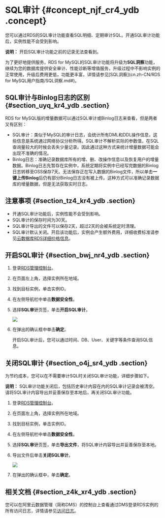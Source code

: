 # SQL审计 {#concept_njf_cr4_ydb .concept}

您可以通过RDS的SQL审计功能查看SQL明细、定期审计SQL。开通SQL审计功能后，实例性能不会受到影响。

**说明：** 开启SQL审计功能之前的记录无法查看到。

为了更好地提供服务，RDS for MySQL的SQL审计功能将升级为**SQL洞察**功能，继续为您的数据库提供安全审计、性能诊断等增值服务，升级过程中不影响实例的正常使用，升级后费用更低，功能更丰富，详情请参见[SQL洞察](cn.zh-CN/RDS for MySQL用户指南/SQL洞察.md#)。

## SQL审计与Binlog日志的区别 {#section_uyq_kr4_ydb .section}

RDS for MySQL版的增量数据可以通过SQL审计或Binlog日志来查看，但是两者又有区别：

-   SQL审计：类似于MySQL的审计日志，会统计所有DML和DDL操作信息，这些信息是系统通过网络协议分析所得。SQL审计不解析实际的参数值，在SQL查询量较大的时候会丢失少量记录。因此通过这种方式来统计增量数据可能会出现不准确的情况。
-   Binlog日志：准确记录数据库所有的增、删、改操作信息以及恢复用户的增量数据。Binlog日志先暂存在实例中，系统定期将实例中已经写完数据的Binlog日志转移至OSS保存7天。无法保存正在写入数据的Binlog文件，所以单击**一键上传Binlog**后仍有部分Binlog日志没有被上传。这种方式可以准确记录数据库的增量数据，但是无法获取实时日志。

## 注意事项 {#section_tz4_kr4_ydb .section}

-   开通SQL审计功能后，实例性能不会受到影响。
-   SQL审计的保存时间为30天。
-   SQL审计导出的文件可以保存2天，超过2天的会被系统定时清理。
-   SQL审计默认关闭。开启该功能后，实例会产生额外费用，详细收费标准请参见[云数据库RDS详细价格信息](https://www.aliyun.com/price/product#/rds/detail)。

## 开启SQL审计 {#section_bwj_nr4_ydb .section}

1.  登录[RDS管理控制台](https://rds.console.aliyun.com/)。
2.  在页面左上角，选择实例所在地域。
3.  找到目标实例，单击实例ID。
4.  在左侧导航栏中单击**数据安全性**。
5.  选择**SQL审计**页签，单击**开启SQL审计**。

    ![](http://static-aliyun-doc.oss-cn-hangzhou.aliyuncs.com/assets/img/7947/154459450721214_zh-CN.png)

6.  在弹出的确认框中单击**确定**。

    开启SQL审计后，您可以通过时间、DB、User、关键字等条件查询SQL信息。


## 关闭SQL审计 {#section_o4j_sr4_ydb .section}

为节约成本，您可以在不需要审计SQL时关闭SQL审计功能，详细步骤如下。

**说明：** SQL审计功能关闭后，包括历史审计内容在内的SQL审计记录会被清空。请将SQL审计内容导出并妥善保存至本地后，再关闭SQL审计功能。

1.  登录[RDS管理控制台](https://rds.console.aliyun.com/)。
2.  在页面左上角，选择实例所在地域。
3.  找到目标实例，单击实例ID。
4.  在左侧导航栏中单击**数据安全性**。
5.  选择**SQL审计**页签，单击**导出文件**，将SQL审计内容导出并妥善保存至本地。
6.  导出文件后单击**关闭SQL审计**。

    ![](http://docs-aliyun.cn-hangzhou.oss.aliyun-inc.com/assets/pic/26197/cn_zh/1516174510024/%E5%85%B3%E9%97%ADSQL%E5%AE%A1%E8%AE%A1.png)

7.  在弹出的确认框中，单击**确定**。

## 相关文档 {#section_z4k_xr4_ydb .section}

您可以在阿里云数据管理（简称DMS）的控制台上查看通过DMS登录RDS实例的所有访问日志，详情请参见[访问日志](https://help.aliyun.com/document_detail/47574.html)。

